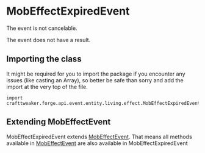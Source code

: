 # MobEffectExpiredEvent

The event is not cancelable.

The event does not have a result.

## Importing the class

It might be required for you to import the package if you encounter any issues (like casting an Array), so better be safe than sorry and add the import at the very top of the file.
```zenscript
import crafttweaker.forge.api.event.entity.living.effect.MobEffectExpiredEvent;
```


## Extending MobEffectEvent

MobEffectExpiredEvent extends [MobEffectEvent](/forge/api/event/entity/living/effect/MobEffectEvent). That means all methods available in [MobEffectEvent](/forge/api/event/entity/living/effect/MobEffectEvent) are also available in MobEffectExpiredEvent

